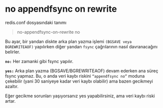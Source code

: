 # no appendfsync on rewrite 

redis.conf dosyasındaki tanımı

> no-appendfsync-on-rewrite no

Bu ayar, bir yandan diskte arka plan yazma işlemi `(BGSAVE veya BGREWRITEAOF)` yapılırken diğer yandan `fsync` çağrılarının 
nasıl davranacağını belirler.

**`no:`** Her zamanki gibi fsync yapılır.

**`yes:`** Arka plan yazma (BGSAVE/BGREWRITEAOF) devam ederken ana süreç fsync yapmaz. Bu, o anda veri kaybı riskini 
`“appendfsync no”` moduna çekebilir (yani 30 saniyeye kadar veri kaybı olabilir) ama bazen gecikmeyi azaltır.

Eğer gecikme sorunları yaşıyorsanız yes yapabilirsiniz, ama veri kaybı riski artar.